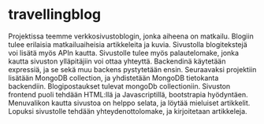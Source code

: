 # travellingblog

Projektissa teemme verkkosivustoblogin, jonka aiheena on matkailu. Blogiin tulee erilaisia matkailuaiheisia artikkeleita ja kuvia. Sivustolla blogitekstejä voi lisätä myös APIn kautta. 
Sivustolle tulee myös palautelomake, jonka kautta sivuston ylläpitäjiin voi ottaa yhteyttä.
Backendinä käytetään expressiä, ja se sekä muu backens pystytetään ensin. Seuraavaksi projektiin lisätään MongoDB collection, ja yhdistetään MongoDB tietokanta backendiin.
Blogipostaukset tulevat mongoDb collectioniin. 
Sivuston frontend puoli tehdään HTML:llä ja Javascriptillä, bootstrapia hyödyntäen. Menuvalikon kautta sivustoa on helppo selata, ja löytää mieluiset artikkelit.
Lopuksi sivustolle tehdään yhteydenottolomake, ja kirjoitetaan artikkeleja.
